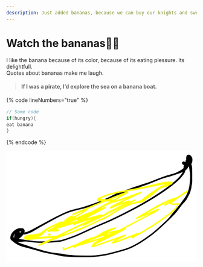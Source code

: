 ```yaml
---
description: Just added bananas, because we can buy our knights and swords with bananas
---
```


# Watch the bananas🍌🍌

I like the banana because of its color, because of its eating plessure. Its delightfull.\
Quotes about bananas make me laugh.&#x20;

> #### If I was a pirate, I’d explore the sea on a banana boat.

{% code lineNumbers="true" %}
```csharp
// Some code
if(hungry){
eat banana 
}
```
{% endcode %}

<img src="../../../.gitbook/assets/file.excalidraw.svg" alt="" class="gitbook-drawing">

